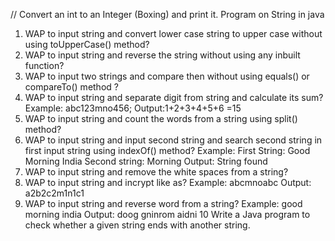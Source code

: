 // Convert an int to an Integer (Boxing) and print it.
Program on String in java
1. WAP to input string and convert lower case string to upper case without using toUpperCase()
method?
2. WAP to input string and reverse the string without using any inbuilt function?
3. WAP to input two strings and compare then without using equals() or compareTo() method ?
4. WAP to input string and separate digit from string and calculate its sum?
Example: abc123mno456;
Output:1+2+3+4+5+6 =15
5. WAP to input string and count the words from a string using split() method?
6. WAP to input string and input second string and search second string in first input string using
indexOf() method?
Example: First String: Good Morning India
Second string: Morning
Output: String found
7. WAP to input string and remove the white spaces from a string?
8. WAP to input string and incrypt like as?
Example: abcmnoabc
Output: a2b2c2m1n1c1
9. WAP to input string and reverse word from a string?
Example: good morning india
Output: doog gninrom aidni
10 Write a Java program to check whether a given string ends with another string.